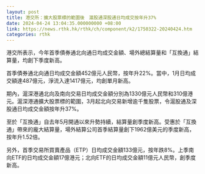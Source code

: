```yaml
---
layout: post
title: 港交所：擴大股票標的範圍後　滬股通深股通日均成交按年升37%
date: 2024-04-24 13:04:35.000000000 +08:00
link: https://news.rthk.hk/rthk/ch/component/k2/1750322-20240424.htm
categories: rthk
---
```


港交所表示，今年首季債券通北向通日均成交金額、場外總結算量和「互換通」結算量，均創下季度新高。

首季債券通北向通日均成交金額452億元人民幣，按年升22%。當中，1月日均成交額達487億元，淨流入達1417億元，均創單月新高。

期內，滬深港通北向及南向交易日均成交金額分別為1330億元人民幣和310億港元。滬深港通擴大股票標的範圍，3月起北向交易新增逾千隻股票，令滬股通及深股通日均成交金額按年升37%。

至於「互換通」自去年5月開通以來升勢持續，結算量創季度新高。受惠於「互換通」帶來的龐大結算量，場外結算公司首季結算量創下1962億美元的季度新高，按年升1.52倍。

另外，首季交易所買賣產品（ETP）日均成交金額133億元，按年跌8%。上季南向ETF的日均成交金額17億港元；北向ETF的日均成交金額11億元人民幣，創季度新高。

